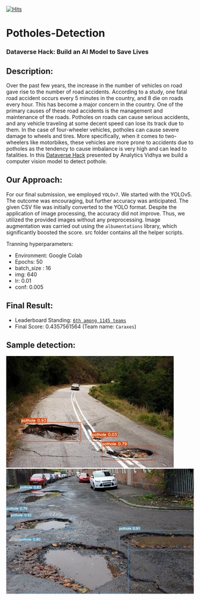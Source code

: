 [![Hits](https://hits.seeyoufarm.com/api/count/incr/badge.svg?url=https%3A%2F%2Fgithub.com%2FBakar31%2FPotholes-Detection&count_bg=%2379C83D&title_bg=%23555555&icon=&icon_color=%23E7E7E7&title=hits&edge_flat=false)](https://hits.seeyoufarm.com)

# Potholes-Detection

### Dataverse Hack: Build an AI Model to Save Lives

## Description: 
Over the past few years, the increase in the number of vehicles on road gave rise to the number of road accidents. According to a study, one fatal road accident occurs every 5 minutes in the country, and 8 die on roads every hour. This has become a major concern in the country. One of the primary causes of these road accidents is the management and maintenance of the roads. Potholes on roads can cause serious accidents, and any vehicle traveling at some decent speed can lose its track due to them. In the case of four-wheeler vehicles, potholes can cause severe damage to wheels and tires. More specifically, when it comes to two-wheelers like motorbikes, these vehicles are more prone to accidents due to potholes as the tendency to cause imbalance is very high and can lead to fatalities. In this [Dataverse Hack](https://datahack.analyticsvidhya.com/contest/dataverse-hack/) presented by Analytics Vidhya we build a computer vision model to detect pothole.

## Our Approach:
For our final submission, we employed `YOLOv7`. We started with the YOLOv5. The outcome was encouraging, but further accuracy was anticipated. The given CSV file was initially converted to the YOLO format. Despite the application of image processing, the accuracy did not improve. Thus, we utilized the provided images without any preprocessing. Image augmentation was carried out using the `albumentations` library, which significantly boosted the score. src folder contains all the helper scripts.

Tranning hyperparameters:
- Environment: Google Colab
- Epochs: 50
- batch_size : 16
- img: 640
- lr: 0.01
- conf: 0.005

## Final Result:
 - Leaderboard Standing: [`6th among 1145 teams`](https://datahack.analyticsvidhya.com/contest/dataverse-hack/#LeaderBoard)
 - Final Score: 0.4357561564 (Team name: `Caraxes`)

## Sample detection:
![alt text](https://github.com/Bakar31/Potholes-Detection/blob/master/sample-2.jpg)
![alt text](https://github.com/Bakar31/Potholes-Detection/blob/master/sample-1.jpg)

